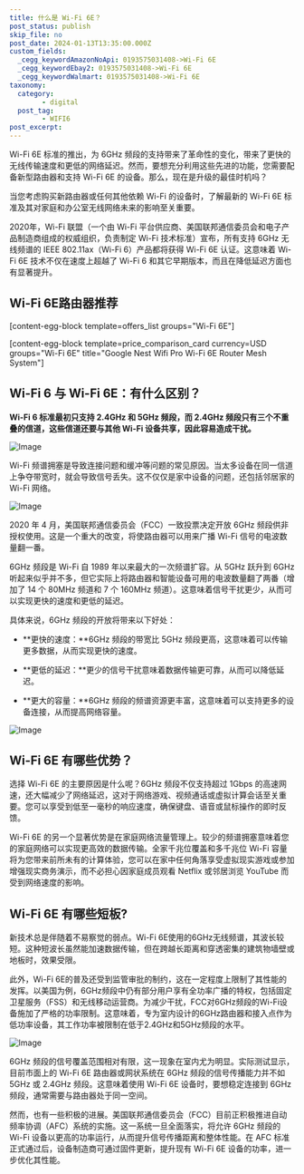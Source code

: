```yaml
---
title: 什么是 Wi-Fi 6E？
post_status: publish
skip_file: no
post_date: 2024-01-13T13:35:00.000Z
custom_fields:
  _cegg_keywordAmazonNoApi: 0193575031408->Wi-Fi 6E
  _cegg_keywordEbay2: 0193575031408->Wi-Fi 6E
  _cegg_keywordWalmart: 0193575031408->Wi-Fi 6E
taxonomy:
  category:
        - digital
  post_tag:
        - WIFI6
post_excerpt: 
---
```

Wi-Fi 6E 标准的推出，为 6GHz 频段的支持带来了革命性的变化，带来了更快的无线传输速度和更低的网络延迟。然而，要想充分利用这些先进的功能，您需要配备新型路由器和支持 Wi-Fi 6E 的设备。那么，现在是升级的最佳时机吗？

当您考虑购买新路由器或任何其他依赖 Wi-Fi 的设备时，了解最新的 Wi-Fi 6E 标准及其对家庭和办公室无线网络未来的影响至关重要。

2020年，Wi-Fi 联盟（一个由 Wi-Fi 平台供应商、美国联邦通信委员会和电子产品制造商组成的权威组织，负责制定 Wi-Fi 技术标准）宣布，所有支持 6GHz 无线频谱的 IEEE 802.11ax（Wi-Fi 6）产品都将获得 Wi-Fi 6E 认证。这意味着 Wi-Fi 6E 技术不仅在速度上超越了 Wi-Fi 6 和其它早期版本，而且在降低延迟方面也有显著提升。

## Wi-Fi 6E路由器推荐

[content-egg-block template=offers_list groups="Wi-Fi 6E"]

[content-egg-block template=price_comparison_card currency=USD groups="Wi-Fi 6E" title="Google Nest Wifi Pro Wi-Fi 6E Router Mesh System"]

## Wi-Fi 6 与 Wi-Fi 6E：有什么区别？

**Wi-Fi 6 标准最初只支持 2.4GHz 和 5GHz 频段，而 2.4GHz 频段只有三个不重叠的信道，这些信道还要与其他 Wi-Fi 设备共享，因此容易造成干扰。**

![Image](https://cdn.fendou.la/allmultisite/wifi-6e-hz.jpg)

Wi-Fi 频谱拥塞是导致连接问题和缓冲等问题的常见原因。当太多设备在同一信道上争夺带宽时，就会导致信号丢失。这不仅仅是家中设备的问题，还包括邻居家的 Wi-Fi 网络。

![Image](https://cdn.fendou.la/allmultisite/wifi-6e-furture.jpg)

2020 年 4 月，美国联邦通信委员会（FCC）一致投票决定开放 6GHz 频段供非授权使用。这是一个重大的改变，将使路由器可以用来广播 Wi-Fi 信号的电波数量翻一番。

6GHz 频段是 Wi-Fi 自 1989 年以来最大的一次频谱扩容。从 5GHz 跃升到 6GHz 听起来似乎并不多，但它实际上将路由器和智能设备可用的电波数量翻了两番（增加了 14 个 80MHz 频道和 7 个 160MHz 频道）。这意味着信号干扰更少，从而可以实现更快的速度和更低的延迟。

具体来说，6GHz 频段的开放将带来以下好处：

* **更快的速度：**6GHz 频段的带宽比 5GHz 频段更高，这意味着可以传输更多数据，从而实现更快的速度。

* **更低的延迟：**更少的信号干扰意味着数据传输更可靠，从而可以降低延迟。

* **更大的容量：**6GHz 频段的频谱资源更丰富，这意味着可以支持更多的设备连接，从而提高网络容量。

![Image](https://cdn.fendou.la/tuoss/wifi-6e-4tips.jpg)

## Wi-Fi 6E 有哪些优势？

选择 Wi-Fi 6E 的主要原因是什么呢？6GHz 频段不仅支持超过 1Gbps 的高速网速，还大幅减少了网络延迟，这对于网络游戏、视频通话或虚拟计算会话至关重要。您可以享受到低至一毫秒的响应速度，确保键盘、语音或鼠标操作的即时反馈。

Wi-Fi 6E 的另一个显著优势是在家庭网络流量管理上。较少的频谱拥塞意味着您的家庭网络可以实现更高效的数据传输。全家千兆位覆盖和多千兆位 Wi-Fi 容量将为您带来前所未有的计算体验，您可以在家中任何角落享受虚拟现实游戏或参加增强现实商务演示，而不必担心因家庭成员观看 Netflix 或邻居浏览 YouTube 而受到网络速度的影响。

## Wi-Fi 6E 有哪些短板?

新技术总是伴随着不易察觉的弱点。Wi-Fi 6E使用的6GHz无线频谱，其波长较短。这种短波长虽然能加速数据传输，但在跨越长距离和穿透密集的建筑物墙壁或地板时，效果受限。

此外，Wi-Fi 6E的普及还受到监管审批的制约，这在一定程度上限制了其性能的发挥。以美国为例，6GHz频段中仍有部分用户享有全功率广播的特权，包括固定卫星服务（FSS）和无线移动运营商。为减少干扰，FCC对6GHz频段的Wi-Fi设备施加了严格的功率限制。这意味着，专为室内设计的6GHz路由器和接入点作为低功率设备，其工作功率被限制在低于2.4GHz和5GHz频段的水平。

![Image](https://cdn.fendou.la/tuoss/wifi-6e-super-pass.jpg)

6GHz 频段的信号覆盖范围相对有限，这一现象在室内尤为明显。实际测试显示，目前市面上的 Wi-Fi 6E 路由器或网状系统在 6GHz 频段的信号传播能力并不如 5GHz 或 2.4GHz 频段。这意味着使用 Wi-Fi 6E 设备时，要想稳定连接到 6GHz 频段，通常需要与路由器处于同一空间。

然而，也有一些积极的进展。美国联邦通信委员会（FCC）目前正积极推进自动频率协调（AFC）系统的实施。这一系统一旦全面落实，将允许 6GHz 频段的 Wi-Fi 设备以更高的功率运行，从而提升信号传播距离和整体性能。在 AFC 标准正式通过后，设备制造商可通过固件更新，提升现有 Wi-Fi 6E 设备的功率，进一步优化其性能。